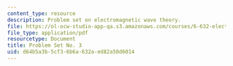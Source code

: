 ```yaml
---
content_type: resource
description: Problem set on electromagnetic wave theory.
file: https://ol-ocw-studio-app-qa.s3.amazonaws.com/courses/6-632-electromagnetic-wave-theory-spring-2003/d64b5a3b5cf36b6a632aed82a50d6014_ps3.pdf
file_type: application/pdf
resourcetype: Document
title: Problem Set No. 3
uid: d64b5a3b-5cf3-6b6a-632a-ed82a50d6014
---
```

